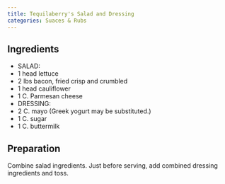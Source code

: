 ```yaml
---
title: Tequilaberry's Salad and Dressing
categories: Suaces & Rubs
---
```


## Ingredients

- SALAD:
- 1 head lettuce
- 2 lbs bacon, fried crisp and crumbled
- 1 head cauliflower
- 1 C. Parmesan cheese
- DRESSING:
- 2 C. mayo (Greek yogurt may be substituted.)
- 1 C. sugar
- 1 C. buttermilk

## Preparation

Combine salad ingredients.  Just before serving, add combined dressing ingredients and toss.

